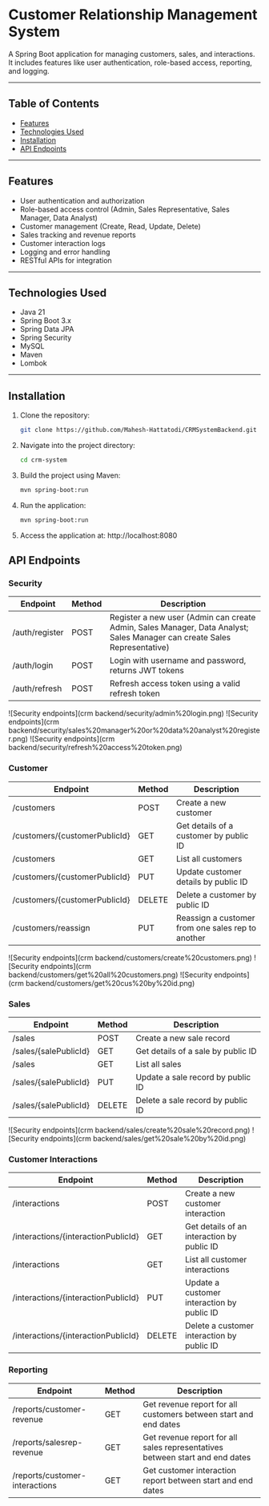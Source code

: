 # Customer Relationship Management System

A Spring Boot application for managing customers, sales, and interactions. It includes features like user authentication, role-based access, reporting, and logging.

---

## Table of Contents
- [Features](#features)
- [Technologies Used](#technologies-used)
- [Installation](#installation)
- [API Endpoints](#api-endpoints)

---

## Features
- User authentication and authorization
- Role-based access control (Admin, Sales Representative, Sales Manager, Data Analyst)
- Customer management (Create, Read, Update, Delete)
- Sales tracking and revenue reports
- Customer interaction logs
- Logging and error handling
- RESTful APIs for integration

---

## Technologies Used
- Java 21
- Spring Boot 3.x
- Spring Data JPA
- Spring Security
- MySQL
- Maven
- Lombok

---

## Installation
1. Clone the repository:
   ```bash
   git clone https://github.com/Mahesh-Hattatodi/CRMSystemBackend.git
2. Navigate into the project directory:
   ```bash
   cd crm-system
3. Build the project using Maven:
    ```bash
   mvn spring-boot:run
4. Run the application:
    ```bash
   mvn spring-boot:run
5. Access the application at:
   http://localhost:8080

## API Endpoints
### Security
| Endpoint       | Method | Description                                                                                                              |
| -------------- | ------ | ------------------------------------------------------------------------------------------------------------------------ |
| /auth/register | POST   | Register a new user (Admin can create Admin, Sales Manager, Data Analyst; Sales Manager can create Sales Representative) |
| /auth/login    | POST   | Login with username and password, returns JWT tokens                                                                     |
| /auth/refresh  | POST   | Refresh access token using a valid refresh token                                                                         |


![Security endpoints](crm backend/security/admin%20login.png)
![Security endpoints](crm backend/security/sales%20manager%20or%20data%20analyst%20register.png)
![Security endpoints](crm backend/security/refresh%20access%20token.png)


### Customer
| Endpoint                      | Method | Description                                       |
| ----------------------------- | ------ | ------------------------------------------------- |
| /customers                    | POST   | Create a new customer                             |
| /customers/{customerPublicId} | GET    | Get details of a customer by public ID            |
| /customers                    | GET    | List all customers                                |
| /customers/{customerPublicId} | PUT    | Update customer details by public ID              |
| /customers/{customerPublicId} | DELETE | Delete a customer by public ID                    |
| /customers/reassign           | PUT    | Reassign a customer from one sales rep to another |


![Security endpoints](crm backend/customers/create%20customers.png)
![Security endpoints](crm backend/customers/get%20all%20customers.png)
![Security endpoints](crm backend/customers/get%20cus%20by%20id.png)

### Sales
| Endpoint              | Method | Description                        |
| --------------------- | ------ | ---------------------------------- |
| /sales                | POST   | Create a new sale record           |
| /sales/{salePublicId} | GET    | Get details of a sale by public ID |
| /sales                | GET    | List all sales                     |
| /sales/{salePublicId} | PUT    | Update a sale record by public ID  |
| /sales/{salePublicId} | DELETE | Delete a sale record by public ID  |


![Security endpoints](crm backend/sales/create%20sale%20record.png)
![Security endpoints](crm backend/sales/get%20sale%20by%20id.png)

### Customer Interactions
| Endpoint                            | Method | Description                                |
| ----------------------------------- | ------ | ------------------------------------------ |
| /interactions                       | POST   | Create a new customer interaction          |
| /interactions/{interactionPublicId} | GET    | Get details of an interaction by public ID |
| /interactions                       | GET    | List all customer interactions             |
| /interactions/{interactionPublicId} | PUT    | Update a customer interaction by public ID |
| /interactions/{interactionPublicId} | DELETE | Delete a customer interaction by public ID |

### Reporting
| Endpoint                       | Method | Description                                                                  |
| ------------------------------ | ------ | ---------------------------------------------------------------------------- |
| /reports/customer-revenue      | GET    | Get revenue report for all customers between start and end dates             |
| /reports/salesrep-revenue      | GET    | Get revenue report for all sales representatives between start and end dates |
| /reports/customer-interactions | GET    | Get customer interaction report between start and end dates                  |

